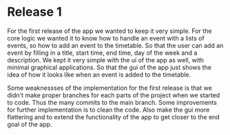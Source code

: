# Release 1 
For the first release of the app we wanted to keep it very simple. For the core logic we wanted it to know how to handle an event with a lists of events, so how to add an event to the timetable. So that the user can add an event by filling in a title, start time, end time, day of the week and a description. 
We kept it very simple with the ui of the app as well, with minimal graphical applications. So that the gui of the app just shows the idea of how it looks like when an event is added to the timetable. 

Some weaknessses of the implementation for the first release is that we didn't make proper branches for each parts of the project when we started to code. Thus the many commits to the main branch. 
Some improvements for further implementation is to clean the code. Also make the gui more flattering and to extend the functionality of the app to get closer to the end goal of the app. 